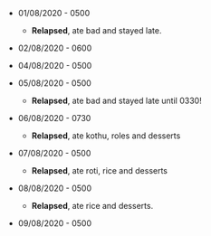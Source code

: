 * 01/08/2020 - 0500
  * __Relapsed__, ate bad and stayed late.

* 02/08/2020 - 0600

* 04/08/2020 - 0500  

* 05/08/2020 - 0500
  * __Relapsed__, ate bad and stayed late until 0330!
  
* 06/08/2020 - 0730
  * __Relapsed__, ate kothu, roles and desserts
  
* 07/08/2020 - 0500
  * __Relapsed__, ate roti, rice and desserts

* 08/08/2020 - 0500
  * __Relapsed__, ate rice and desserts.
  
* 09/08/2020 - 0500
